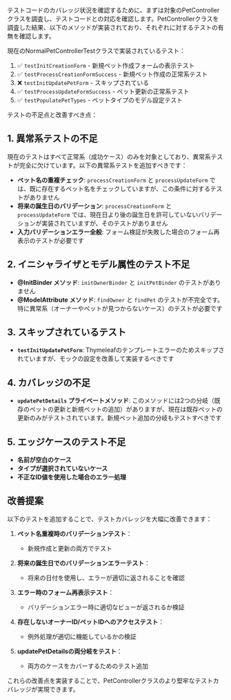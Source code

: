 テストコードのカバレッジ状況を確認するために、まずは対象のPetControllerクラスを調査し、テストコードとの対応を確認します。PetControllerクラスを調査した結果、以下のメソッドが実装されており、それぞれに対するテストの有無を確認します。

現在のNormalPetControllerTestクラスで実装されているテスト：

1. ✅ `testInitCreationForm` - 新規ペット作成フォームの表示テスト
2. ✅ `testProcessCreationFormSuccess` - 新規ペット作成の正常系テスト
3. ❌ `testInitUpdatePetForm` - スキップされている 
4. ✅ `testProcessUpdateFormSuccess` - ペット更新の正常系テスト
5. ✅ `testPopulatePetTypes` - ペットタイプのモデル設定テスト

テストの不足点と改善すべき点：

## 1. 異常系テストの不足

現在のテストはすべて正常系（成功ケース）のみを対象としており、異常系テストが完全に欠けています。以下の異常系テストを追加すべきです：

- **ペット名の重複チェック**: `processCreationForm` と `processUpdateForm` では、既に存在するペット名をチェックしていますが、この条件に対するテストがありません
- **将来の誕生日のバリデーション**: `processCreationForm` と `processUpdateForm` では、現在日より後の誕生日を許可していないバリデーションが実装されていますが、そのテストがありません
- **入力バリデーションエラー全般**: フォーム検証が失敗した場合のフォーム再表示のテストが必要です

## 2. イニシャライザとモデル属性のテスト不足

- **@InitBinder メソッド**: `initOwnerBinder` と `initPetBinder` のテストがありません
- **@ModelAttribute メソッド**: `findOwner` と `findPet` のテストが不完全です。特に異常系（オーナーやペットが見つからないケース）のテストが必要です

## 3. スキップされているテスト

- **`testInitUpdatePetForm`**: Thymeleafのテンプレートエラーのためスキップされていますが、モックの設定を改善して実装するべきです

## 4. カバレッジの不足

- **`updatePetDetails` プライベートメソッド**: このメソッドには2つの分岐（既存のペットの更新と新規ペットの追加）がありますが、現在は既存ペットの更新のみがテストされています。新規ペット追加の分岐もテストすべきです

## 5. エッジケースのテスト不足

- **名前が空白のケース**
- **タイプが選択されていないケース**
- **不正なID値を使用した場合のエラー処理**

## 改善提案

以下のテストを追加することで、テストカバレッジを大幅に改善できます：

1. **ペット名重複時のバリデーションテスト**：
   - 新規作成と更新の両方でテスト

2. **将来の誕生日でのバリデーションエラーテスト**：
   - 将来の日付を使用し、エラーが適切に返されることを確認

3. **エラー時のフォーム再表示テスト**：
   - バリデーションエラー時に適切なビューが返されるか検証

4. **存在しないオーナーID/ペットIDへのアクセステスト**：
   - 例外処理が適切に機能しているかの検証

5. **updatePetDetailsの両分岐をテスト**：
   - 両方のケースをカバーするためのテスト追加

これらの改善点を実装することで、PetControllerクラスのより堅牢なテストカバレッジが実現できます。